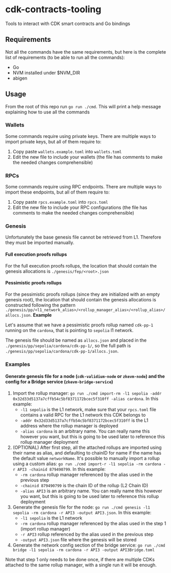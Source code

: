 # cdk-contracts-tooling

Tools to interact with CDK smart contracts and Go bindings

## Requirements

Not all the commands have the same requirements, but here is the complete list of requirements (to be able to run all the commands):

- Go
- NVM installed under $NVM_DIR
- abigen

## Usage

From the root of this repo run `go run ./cmd`. This will print a help message explaining how to use all the commands

### Wallets

Some commands require using private keys. There are multiple ways to import private keys, but all of them require to:

1. Copy paste `wallets.example.toml` into `wallets.toml`
2. Edit the new file to include your wallets (the file has comments to make the needed changes comprehensible)

### RPCs

Some commands require using RPC endpoints. There are multiple ways to import these endpoints, but all of them require to:

1. Copy paste `rpcs.example.toml` into `rpcs.toml`
2. Edit the new file to include your RPC configurations (the file has comments to make the needed changes comprehensible)

### Genesis

Unfortunately the base genesis file cannot be retrieved from L1. Therefore they must be imported manually.

#### Full execution proofs rollups

For the full execution proofs rollups, the location that should contain the genesis allocations is `./genesis/fep/<root>.json`

#### Pessimistic proofs rollups

For the pessimistic proofs rollups (since they are initialized with an empty genesis root), the location that should contain the genesis allocations is constructed following the pattern `./genesis/pp/<l1_network_alias>/<rollup_manager_alias>/<rollup_alias>/allocs.json`.
**Example**

Let's assume that we have a pessimistic proofs rollup named `cdk-pp-1` running on the `cardona`, that is pointing to `sepolia` l1 network.

The genesis file should be named as `allocs.json` and placed in the `./genesis/pp/sepolia/cardona/cdk-pp-1/`, so the full path is `./genesis/pp/sepolia/cardona/cdk-pp-1/allocs.json`.

### Examples

#### Generate genesis file for a node (`cdk-validium-node` or `zkevm-node`) and the config for a Bridge service (`zkevm-bridge-service`)

1. Import the rollup manager: `go run ./cmd import-rm -l1 sepolia -addr 0x32d33d5137a7cffb54c5bf8371172bcec5f310ff -alias cardona`. In this example:
    - `-l1 sepolia` is the L1 network, make sure that your `rpcs.toml` file contains a valid RPC for the L1 network this CDK belongs to
    - `-addr 0x32d33d5137a7cffb54c5bf8371172bcec5f310ff` is the L1 address where the rollup manager is deployed
    - `-alias cardona` is an arbitrary name. You can really name this however you want, but this is going to be used later to reference this rollup manager deployment
2. (OPTIONAL) After first step, all the attached rollups are imported using their name as alias, and defaulting to chainID for name if the name has the default value `networkName`. It's possible to manually import a rollup using a custom alias: `go run ./cmd import-r -l1 sepolia -rm cardona -r API3 -chainid 879490799`. In this example:
    - `-rm cardona` rollup manager referenced by the alias used in the previous step
    - `-chainid 879490799` is the chain ID of the rollup (L2 Chain ID)
    - `-alias API3` is an arbitrary name. You can really name this however you want, but this is going to be used later to reference this rollup deployment
3. Generate the genesis file for the node: `go run ./cmd genesis -l1 sepolia -rm cardona -r API3 -output API3.json`. In this example:
    - `-l1 sepolia` is the L1 network
    - `-rm cardona` rollup manager referenced by the alias used in the step 1 (import rollup manager)
    - `-r API3` rollup referenced by the alias used in the previous step
    - `-output API3.json` file where the genesis will be stored
4. Generate the network config section of the bridge service: `go run ./cmd bridge -l1 sepolia -rm cardona -r API3 -output API3Bridge.toml`

Note that step 1 only needs to be done once, if there are multiple CDKs attached to the same rollup manager, with a single run it will be enough.
